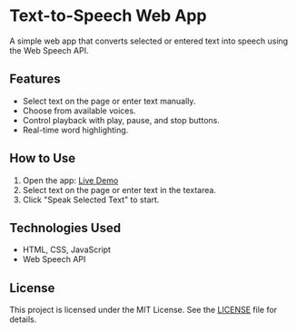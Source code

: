 # Text-to-Speech Web App

A simple web app that converts selected or entered text into speech using the Web Speech API.

## Features
- Select text on the page or enter text manually.
- Choose from available voices.
- Control playback with play, pause, and stop buttons.
- Real-time word highlighting.

## How to Use
1. Open the app: [Live Demo](https://summitpal3.github.io/summiitpal3/)
2. Select text on the page or enter text in the textarea.
3. Click "Speak Selected Text" to start.

## Technologies Used
- HTML, CSS, JavaScript
- Web Speech API

## License
This project is licensed under the MIT License. See the [LICENSE](LICENSE) file for details.

